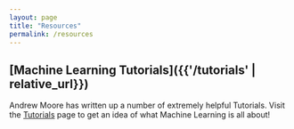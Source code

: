 ```yaml
---
layout: page
title: "Resources"
permalink: /resources
---
```


## [Machine Learning Tutorials]({{'/tutorials' | relative_url}})

Andrew Moore has written up a number of extremely helpful Tutorials. Visit the <a href="{{ base.url | prepend: site.url }}/tutorials">Tutorials</a> page to get an idea of what Machine Learning is all about!

